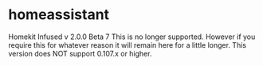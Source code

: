 # homeassistant
Homekit Infused v 2.0.0 Beta 7
This is no longer supported. However if you require this for whatever reason it will remain here for a little longer. This version does NOT support 0.107.x or higher.
